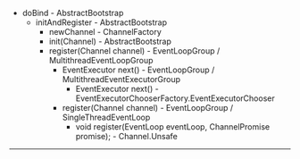 * doBind - AbstractBootstrap
    * initAndRegister - AbstractBootstrap
        * newChannel - ChannelFactory
        * init(Channel) - AbstractBootstrap
        * register(Channel channel) - EventLoopGroup / MultithreadEventLoopGroup
            * EventExecutor next() - EventLoopGroup / MultithreadEventExecutorGroup
                * EventExecutor next() - EventExecutorChooserFactory.EventExecutorChooser
            * register(Channel channel) - EventLoopGroup / SingleThreadEventLoop
                * void register(EventLoop eventLoop, ChannelPromise promise); - Channel.Unsafe

---
